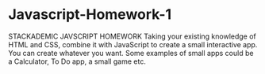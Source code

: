 # Javascript-Homework-1
STACKADEMIC JAVSCRIPT HOMEWORK
Taking your existing knowledge of HTML and CSS, combine it with JavaScript to create a small interactive app. 
You can create whatever you want. Some examples of small apps could be a Calculator, To Do app, a small game etc.

